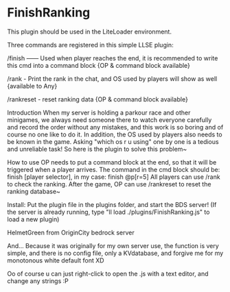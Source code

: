 # FinishRanking
This plugin should be used in the LiteLoader environment.

Three commands are registered in this simple LLSE plugin:

/finish <player>—— Used when player reaches the end, it is recommended to write this cmd into a command block {OP & command block available}

/rank - Print the rank in the chat, and OS used by players will show as well {available to Any}

/rankreset - reset ranking data {OP & command block available}

Introduction
When my server is holding a parkour race and other minigames, we always need someone there to watch everyone carefully and record the order without any mistakes, and this work is so boring and of course no one like to do it.
In addition, the OS used by players also needs to be known in the game. Asking "which os r u using" one by one is a tedious and unreliable task!
So here is the plugin to solve this problem~

How to use
OP needs to put a command block at the end, so that it will be triggered when a player arrives.
The command in the cmd block should be: finish [player selector], in my case: finish @p[r=5]
All players can use /rank to check the ranking.
After the game, OP can use /rankreset to reset the ranking database~

Install:
Put the plugin file in the plugins folder, and start the BDS server!
(If the server is already running, type "ll load ./plugins/FinishRanking.js" to load a new plugin)

HelmetGreen from OriginCity bedrock server


And...
Because it was originally for my own server use, the function is very simple, and there is no config file, only a KVdatabase, and forgive me for my monotonous white default font XD

Oo of course u can just right-click to open the .js with a text editor, and change any strings :P
